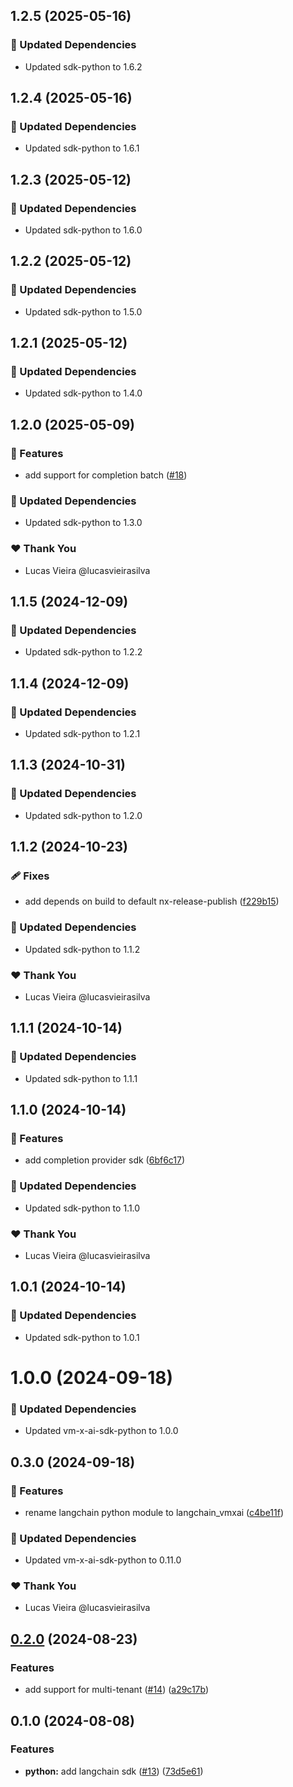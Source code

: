 ## 1.2.5 (2025-05-16)

### 🧱 Updated Dependencies

- Updated sdk-python to 1.6.2

## 1.2.4 (2025-05-16)

### 🧱 Updated Dependencies

- Updated sdk-python to 1.6.1

## 1.2.3 (2025-05-12)

### 🧱 Updated Dependencies

- Updated sdk-python to 1.6.0

## 1.2.2 (2025-05-12)

### 🧱 Updated Dependencies

- Updated sdk-python to 1.5.0

## 1.2.1 (2025-05-12)

### 🧱 Updated Dependencies

- Updated sdk-python to 1.4.0

## 1.2.0 (2025-05-09)

### 🚀 Features

- add support for completion batch ([#18](https://github.com/vm-x-ai/vm-x-ai-sdk/pull/18))

### 🧱 Updated Dependencies

- Updated sdk-python to 1.3.0

### ❤️ Thank You

- Lucas Vieira @lucasvieirasilva

## 1.1.5 (2024-12-09)

### 🧱 Updated Dependencies

- Updated sdk-python to 1.2.2

## 1.1.4 (2024-12-09)

### 🧱 Updated Dependencies

- Updated sdk-python to 1.2.1

## 1.1.3 (2024-10-31)

### 🧱 Updated Dependencies

- Updated sdk-python to 1.2.0

## 1.1.2 (2024-10-23)

### 🩹 Fixes

- add depends on build to default nx-release-publish ([f229b15](https://github.com/vm-x-ai/vm-x-ai-sdk/commit/f229b15))

### 🧱 Updated Dependencies

- Updated sdk-python to 1.1.2

### ❤️  Thank You

- Lucas Vieira @lucasvieirasilva

## 1.1.1 (2024-10-14)


### 🧱 Updated Dependencies

- Updated sdk-python to 1.1.1

## 1.1.0 (2024-10-14)


### 🚀 Features

- add completion provider sdk ([6bf6c17](https://github.com/vm-x-ai/vm-x-ai-sdk/commit/6bf6c17))


### 🧱 Updated Dependencies

- Updated sdk-python to 1.1.0


### ❤️  Thank You

- Lucas Vieira @lucasvieirasilva

## 1.0.1 (2024-10-14)


### 🧱 Updated Dependencies

- Updated sdk-python to 1.0.1

# 1.0.0 (2024-09-18)


### 🧱 Updated Dependencies

- Updated vm-x-ai-sdk-python to 1.0.0

## 0.3.0 (2024-09-18)


### 🚀 Features

- rename langchain python module to langchain_vmxai ([c4be11f](https://github.com/vm-x-ai/vm-x-ai-sdk/commit/c4be11f))


### 🧱 Updated Dependencies

- Updated vm-x-ai-sdk-python to 0.11.0


### ❤️  Thank You

- Lucas Vieira @lucasvieirasilva

## [0.2.0](https://github.com/vm-x-ai/vm-x-ai-sdk/compare/langchain-python-v0.1.0...langchain-python-v0.2.0) (2024-08-23)

### Features

- add support for multi-tenant ([#14](https://github.com/vm-x-ai/vm-x-ai-sdk/issues/14)) ([a29c17b](https://github.com/vm-x-ai/vm-x-ai-sdk/commit/a29c17be51c52cde628b936984499f0a9e2b68c7))

## 0.1.0 (2024-08-08)

### Features

- **python:** add langchain sdk ([#13](https://github.com/vm-x-ai/vm-x-ai-sdk/issues/13)) ([73d5e61](https://github.com/vm-x-ai/vm-x-ai-sdk/commit/73d5e613c06d506cbff29b339182f9ee765c17aa))
